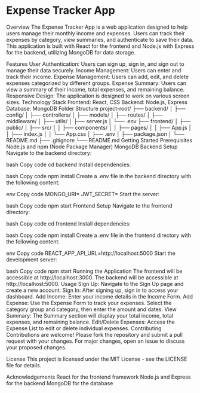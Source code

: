 # Expense Tracker App
Overview
The Expense Tracker App is a web application designed to help users manage their monthly income and expenses. Users can track their expenses by category, view summaries, and authenticate to save their data. This application is built with React for the frontend and Node.js with Express for the backend, utilizing MongoDB for data storage.

Features
User Authentication: Users can sign up, sign in, and sign out to manage their data securely.
Income Management: Users can enter and track their income.
Expense Management: Users can add, edit, and delete expenses categorized by different groups.
Expense Summary: Users can view a summary of their income, total expenses, and remaining balance.
Responsive Design: The application is designed to work on various screen sizes.
Technology Stack
Frontend: React, CSS
Backend: Node.js, Express
Database: MongoDB
Folder Structure
project-root/
├── backend/
│   ├── config/
│   ├── controllers/
│   ├── models/
│   ├── routes/
│   ├── middleware/
│   ├── utils/
│   ├── server.js
│   └── .env
├── frontend/
│   ├── public/
│   ├── src/
│   │   ├── components/
│   │   ├── pages/
│   │   ├── App.js
│   │   ├── index.js
│   │   └── App.css
│   ├── .env
│   ├── package.json
│   └── README.md
├── .gitignore
└── README.md
Getting Started
Prerequisites
Node.js and npm (Node Package Manager)
MongoDB
Backend Setup
Navigate to the backend directory:

bash
Copy code
cd backend
Install dependencies:

bash
Copy code
npm install
Create a .env file in the backend directory with the following content:

env
Copy code
MONGO_URI=<Your MongoDB Connection String>
JWT_SECRET=<Your JWT Secret Key>
Start the server:

bash
Copy code
npm start
Frontend Setup
Navigate to the frontend directory:

bash
Copy code
cd frontend
Install dependencies:

bash
Copy code
npm install
Create a .env file in the frontend directory with the following content:

env
Copy code
REACT_APP_API_URL=http://localhost:5000
Start the development server:

bash
Copy code
npm start
Running the Application
The frontend will be accessible at http://localhost:3000.
The backend will be accessible at http://localhost:5000.
Usage
Sign Up: Navigate to the Sign Up page and create a new account.
Sign In: After signing up, sign in to access your dashboard.
Add Income: Enter your income details in the Income Form.
Add Expense: Use the Expense Form to track your expenses. Select the category group and category, then enter the amount and dates.
View Summary: The Summary section will display your total income, total expenses, and remaining balance.
Edit/Delete Expenses: Access the Expense List to edit or delete individual expenses.
Contributing
Contributions are welcome! Please fork the repository and submit a pull request with your changes. For major changes, open an issue to discuss your proposed changes.

License
This project is licensed under the MIT License - see the LICENSE file for details.

Acknowledgements
React for the frontend framework
Node.js and Express for the backend
MongoDB for the database
